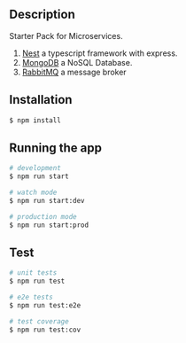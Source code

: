 ## Description

Starter Pack for Microservices.

1. [Nest](https://github.com/nestjs/nest) a typescript framework with express.
2. [MongoDB](https://www.mongodb.com) a NoSQL Database.
3. [RabbitMQ](https://www.rabbitmq.com) a message broker 

## Installation

```bash
$ npm install
```

## Running the app

```bash
# development
$ npm run start

# watch mode
$ npm run start:dev

# production mode
$ npm run start:prod
```

## Test

```bash
# unit tests
$ npm run test

# e2e tests
$ npm run test:e2e

# test coverage
$ npm run test:cov
```

